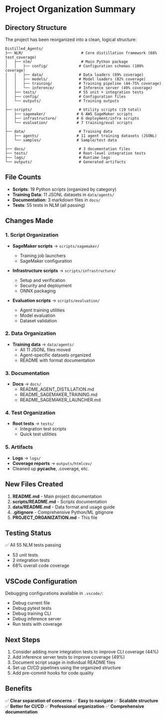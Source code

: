 # Project Organization Summary

## Directory Structure

The project has been reorganized into a clean, logical structure:

```
Distilled_Agents/
├── NLM/                          # Core distillation framework (68% test coverage)
│   ├── nlm/                      # Main Python package
│   │   ├── config/              # Configuration schemas (100% coverage)
│   │   ├── data/                # Data loaders (89% coverage)
│   │   ├── models/              # Model loaders (82% coverage)
│   │   ├── training/            # Training pipeline (44-75% coverage)
│   │   └── inference/           # Inference server (49% coverage)
│   ├── tests/                   # 55 unit + integration tests
│   ├── config/                  # Configuration files
│   └── outputs/                 # Training outputs
│
├── scripts/                     # Utility scripts (19 total)
│   ├── sagemaker/              # 6 AWS SageMaker scripts
│   ├── infrastructure/         # 6 deployment/infra scripts
│   └── evaluation/             # 7 training/eval scripts
│
├── data/                        # Training data
│   ├── agents/                 # 11 agent training datasets (JSONL)
│   └── samples/                # Sample/test data
│
├── docs/                        # 3 documentation files
├── tests/                       # Root-level integration tests
├── logs/                        # Runtime logs
└── outputs/                     # Generated artifacts

```

## File Counts

- **Scripts**: 19 Python scripts (organized by category)
- **Training Data**: 11 JSONL datasets in `data/agents/`
- **Documentation**: 3 markdown files in `docs/`
- **Tests**: 55 tests in NLM (all passing)

## Changes Made

### 1. Script Organization
- **SageMaker scripts** → `scripts/sagemaker/`
  - Training job launchers
  - SageMaker configuration

- **Infrastructure scripts** → `scripts/infrastructure/`
  - Setup and verification
  - Security and deployment
  - ONNX packaging

- **Evaluation scripts** → `scripts/evaluation/`
  - Agent training utilities
  - Model evaluation
  - Dataset validation

### 2. Data Organization
- **Training data** → `data/agents/`
  - All 11 JSONL files moved
  - Agent-specific datasets organized
  - README with format documentation

### 3. Documentation
- **Docs** → `docs/`
  - README_AGENT_DISTILLATION.md
  - README_SAGEMAKER_TRAINING.md
  - README_SAGEMAKER_LAUNCHER.md

### 4. Test Organization
- **Root tests** → `tests/`
  - Integration test scripts
  - Quick test utilities

### 5. Artifacts
- **Logs** → `logs/`
- **Coverage reports** → `outputs/htmlcov/`
- Cleaned up __pycache__, .coverage, etc.

## New Files Created

1. **README.md** - Main project documentation
2. **scripts/README.md** - Scripts documentation
3. **data/README.md** - Data format and usage guide
4. **.gitignore** - Comprehensive Python/ML gitignore
5. **PROJECT_ORGANIZATION.md** - This file

## Testing Status

✅ All 55 NLM tests passing
- 53 unit tests
- 2 integration tests  
- 68% overall code coverage

## VSCode Configuration

Debugging configurations available in `.vscode/`:
- Debug current file
- Debug pytest tests
- Debug training CLI
- Debug inference server
- Run tests with coverage

## Next Steps

1. Consider adding more integration tests to improve CLI coverage (44%)
2. Add inference server tests to improve coverage (49%)
3. Document script usage in individual README files
4. Set up CI/CD pipelines using the organized structure
5. Add pre-commit hooks for code quality

## Benefits

✅ **Clear separation of concerns**
✅ **Easy to navigate**
✅ **Scalable structure**
✅ **Better for CI/CD**
✅ **Professional organization**
✅ **Comprehensive documentation**
